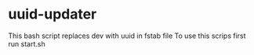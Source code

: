 # uuid-updater
This bash script replaces dev with uuid in fstab file
To use this scrips first run start.sh
